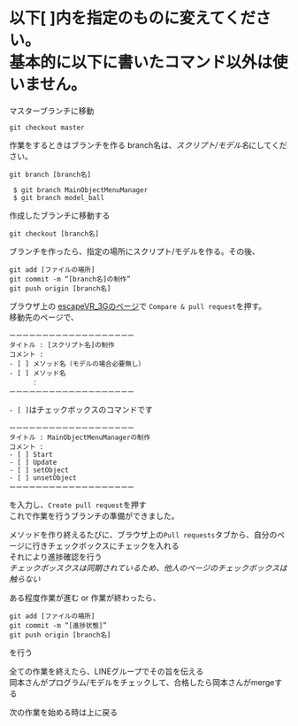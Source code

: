 **以下[ ]内を指定のものに変えてください。  
基本的に以下に書いたコマンド以外は使いません。**  
=====

マスターブランチに移動  

    git checkout master

作業をするときはブランチを作る
branch名は、*スクリプト/モデル名*にしてください。

    git branch [branch名]

```console:sample
 $ git branch MainObjectMenuManager
 $ git branch model_ball
```

作成したブランチに移動する  

    git checkout [branch名]
    

ブランチを作ったら、指定の場所にスクリプト/モデルを作る。その後、

    git add [ファイルの場所]
    git commit -m “[branch名]の制作”
    git push origin [branch名]

ブラウザ上の [escapeVR_3Gのページ](https://github.com/shihoooox/escapeVR_3G "escapeVR_3G")で
`Compare & pull request`を押す。  
移動先のページで、

    ーーーーーーーーーーーーーーーーーーー
    タイトル : [スクリプト名]の制作
    コメント : 
    - [ ] メソッド名（モデルの場合必要無し）
    - [ ] メソッド名
    	　：
    ーーーーーーーーーーーーーーーーーーー 

`- [ ]`はチェックボックスのコマンドです

```console:sample
ーーーーーーーーーーーーーーーーーーー
タイトル : MainObjectMenuManagerの制作
コメント : 
- [ ] Start
- [ ] Update
- [ ] setObject
- [ ] unsetObject
ーーーーーーーーーーーーーーーーーーー 
```

を入力し、`Create pull request`を押す  
これで作業を行うブランチの準備ができました。  

メソッドを作り終えるたびに、ブラウザ上の`Pull requests`タブから、自分のページに行きチェックボックスにチェックを入れる  
それにより進捗確認を行う  
*チェックボッスクスは同期されているため、他人のページのチェックボックスは触らない*


ある程度作業が進む or 作業が終わったら、

    git add [ファイルの場所]
    git commit -m “[進捗状態]”
    git push origin [branch名]

を行う

全ての作業を終えたら、LINEグループでその旨を伝える  
岡本さんがプログラム/モデルをチェックして、合格したら岡本さんがmergeする

次の作業を始める時は上に戻る